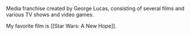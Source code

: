 Media franchise created by George Lucas, consisting of several films and various TV shows and video games. 

My favorite film is [[Star Wars: A New Hope]]. 